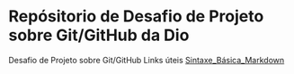 #  Repósitorio de Desafio  de Projeto sobre Git/GitHub da Dio
Desafio de Projeto sobre Git/GitHub
Links úteis 
[ Sintaxe_Básica_Markdown](https:www.markddownguide.org/basic-syntax/)
